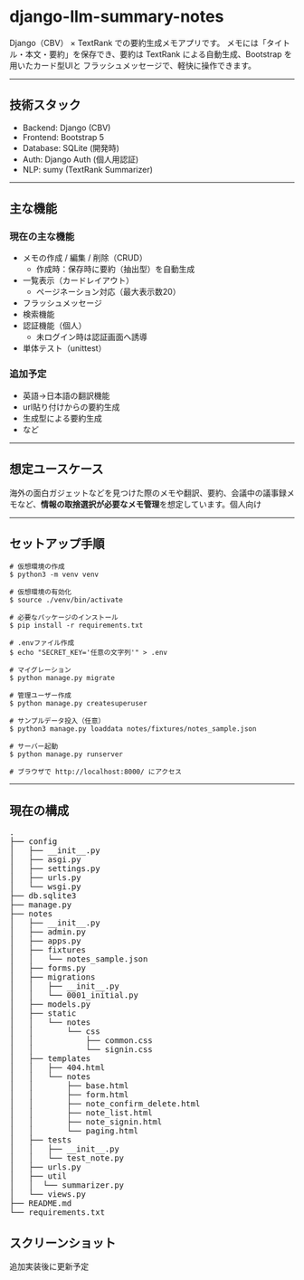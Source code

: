 # django-llm-summary-notes
Django（CBV） × TextRank での要約生成メモアプリです。
メモには「タイトル・本文・要約」を保存でき、要約は TextRank による自動生成、Bootstrap を用いたカード型UIと フラッシュメッセージで、軽快に操作できます。

---

## 技術スタック
- Backend: Django (CBV)
- Frontend: Bootstrap 5
- Database: SQLite (開発時)
- Auth: Django Auth (個人用認証)
- NLP: sumy (TextRank Summarizer)

---

## 主な機能
### 現在の主な機能
- メモの作成 / 編集 / 削除（CRUD） 
  - 作成時：保存時に要約（抽出型）を自動生成
- 一覧表示（カードレイアウト）
  - ページネーション対応（最大表示数20）
- フラッシュメッセージ
- 検索機能
- 認証機能（個人） 
  - 未ログイン時は認証画面へ誘導
- 単体テスト（unittest）
### 追加予定
- 英語→日本語の翻訳機能
- url貼り付けからの要約生成
- 生成型による要約生成
- など

---

## 想定ユースケース
海外の面白ガジェットなどを見つけた際のメモや翻訳、要約、会議中の議事録メモなど、**情報の取捨選択が必要なメモ管理**を想定しています。個人向け

---

## セットアップ手順
```
# 仮想環境の作成
$ python3 -m venv venv

# 仮想環境の有効化
$ source ./venv/bin/activate

# 必要なパッケージのインストール
$ pip install -r requirements.txt

# .envファイル作成
$ echo "SECRET_KEY='任意の文字列'" > .env

# マイグレーション
$ python manage.py migrate

# 管理ユーザー作成
$ python manage.py createsuperuser

# サンプルデータ投入（任意）
$ python3 manage.py loaddata notes/fixtures/notes_sample.json

# サーバー起動
$ python manage.py runserver

# ブラウザで http://localhost:8000/ にアクセス
```

---

## 現在の構成
<pre>
.
├── config
│   ├── __init__.py
│   ├── asgi.py
│   ├── settings.py
│   ├── urls.py
│   └── wsgi.py
├── db.sqlite3
├── manage.py
├── notes
│   ├── __init__.py
│   ├── admin.py
│   ├── apps.py
│   ├── fixtures
│   │   └── notes_sample.json
│   ├── forms.py
│   ├── migrations
│   │   ├── __init__.py
│   │   └── 0001_initial.py
│   ├── models.py
│   ├── static
│   │   └── notes
│   │       └── css
│   │           ├── common.css
│   │           └── signin.css
│   ├── templates
│   │   ├── 404.html
│   │   └── notes
│   │       ├── base.html
│   │       ├── form.html
│   │       ├── note_confirm_delete.html
│   │       ├── note_list.html
│   │       ├── note_signin.html
│   │       └── paging.html
│   ├── tests
│   │   ├── __init__.py
│   │   └── test_note.py
│   ├── urls.py
│   ├── util
│   │  └── summarizer.py
│   └── views.py
├── README.md
└── requirements.txt
</pre>

## スクリーンショット
追加実装後に更新予定